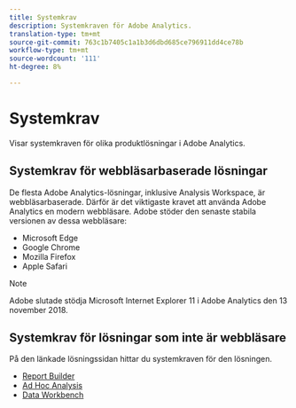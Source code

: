 ```yaml
---
title: Systemkrav
description: Systemkraven för Adobe Analytics.
translation-type: tm+mt
source-git-commit: 763c1b7405c1a1b3d6dbd685ce796911dd4ce78b
workflow-type: tm+mt
source-wordcount: '111'
ht-degree: 8%

---
```



# Systemkrav

Visar systemkraven för olika produktlösningar i Adobe Analytics.

## Systemkrav för webbläsarbaserade lösningar

De flesta Adobe Analytics-lösningar, inklusive Analysis Workspace, är webbläsarbaserade. Därför är det viktigaste kravet att använda Adobe Analytics en modern webbläsare. Adobe stöder den senaste stabila versionen av dessa webbläsare:

* Microsoft Edge
* Google Chrome
* Mozilla Firefox
* Apple Safari

>[!NOTE]
>
>Adobe slutade stödja Microsoft Internet Explorer 11 i Adobe Analytics den 13 november 2018.

## Systemkrav för lösningar som inte är webbläsare

På den länkade lösningssidan hittar du systemkraven för den lösningen.

* [Report Builder](/help/analyze/report-builder/setup/system-requirements.md)
* [Ad Hoc Analysis](/help/analyze/ad-hoc-analysis/c-getting-started.md)
* [Data Workbench](https://docs.adobe.com/content/help/en/data-workbench/using/install/c-data-workbench-client-install.html)
